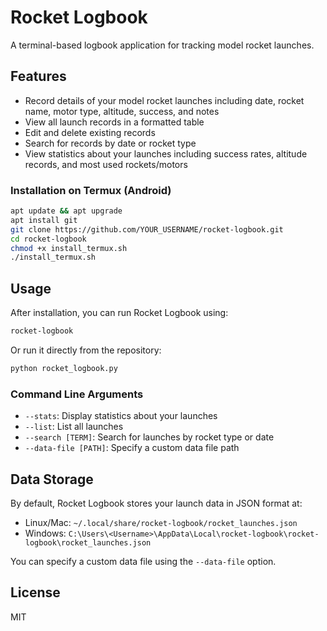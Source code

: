 # Rocket Logbook

A terminal-based logbook application for tracking model rocket launches.

## Features

- Record details of your model rocket launches including date, rocket name, motor type, altitude, success, and notes
- View all launch records in a formatted table
- Edit and delete existing records
- Search for records by date or rocket type
- View statistics about your launches including success rates, altitude records, and most used rockets/motors

### Installation on Termux (Android)


```bash
apt update && apt upgrade
apt install git
git clone https://github.com/YOUR_USERNAME/rocket-logbook.git
cd rocket-logbook
chmod +x install_termux.sh
./install_termux.sh
```

## Usage

After installation, you can run Rocket Logbook using:

```bash
rocket-logbook
```

Or run it directly from the repository:

```bash
python rocket_logbook.py
```

### Command Line Arguments

- `--stats`: Display statistics about your launches
- `--list`: List all launches
- `--search [TERM]`: Search for launches by rocket type or date
- `--data-file [PATH]`: Specify a custom data file path

## Data Storage

By default, Rocket Logbook stores your launch data in JSON format at:
- Linux/Mac: `~/.local/share/rocket-logbook/rocket_launches.json`
- Windows: `C:\Users\<Username>\AppData\Local\rocket-logbook\rocket-logbook\rocket_launches.json`

You can specify a custom data file using the `--data-file` option.

## License

MIT
